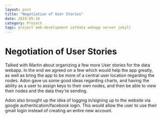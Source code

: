 ```yaml
---
layout: post
title: "Negotiation of User Stories"
date: 2019-05-16
category: Project
tags: project web-development iotdata webapp server jekyll
---
```


# Negotiation of User Stories

Talked with Martin about organizing a few more User stories for the data webapp. In the end we agreed on a few which would help the app greatly,
as well as bring the app to be more of a central user location regarding the nodes. Adon gave us some good ideas regarding charts, and having
the ability as a user to assign keys to their own nodes, and then be able to view their nodes and the data they're sending.

Adon also brought up the idea of logging in/signing up to the website via google authentication/facebook login. This would allow the user to use their
gmail login instead of creating an entire new account.
